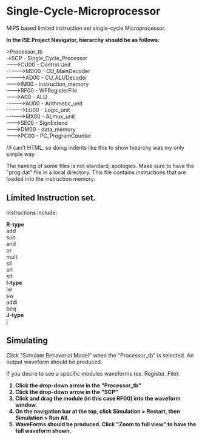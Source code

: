 # Single-Cycle-Microprocessor
MIPS based limited instruction set single-cycle Microprocessor.

<b>In the ISE Project Navigator, hierarchy should be as follows:</b>
 <p>
>Processor_tb <br/>
->SCP - Single_Cycle_Processor <br/>
--->CU00 - Control Unit <br/>
----->MD00 - CU_MainDecoder <br/>
----->AD00 - CU_ALUDecoder <br/>
--->IM00 - instruction_memory <br/>
--->RF00 - WFRegisterFile <br/>
--->A00 -  ALU <br/>
----->AU00 - Arithmetic_unit <br/>
----->LU00 - Logic_unit <br/>
----->MX00 - ALmux_unit <br/>
--->SE00 - SignExtend <br/>
--->DM00 - data_memory <br/>
--->PC00 - PC_ProgramCounter <br/>
  
  //I can't HTML, so doing indents like this to show hiearchy was my only simple way.
</p>    
The naming of some files is not standard, apologies.
Make sure to have the "prog.dat" file in a local directory.
This file contains instructions that are loaded into the instruction memory.

Limited Instruction set.
------------------------------
Instructions include: <br/>

<b>  R-type </b> <br/>
      add <br/>
      sub<br/>
      and<br/>
      or<br/>
      mult <br/>
      sll<br/>
      srl<br/>
      slt<br/>
 <b> I-type </b><br/>
      lw<br/>
      sw<br/>
      addi<br/>
      beq<br/>
 <b> J-type </b> <br/>
      j<br/>

Simulating
-----------------
Click "Simulate Behavorial Model" when the "Processor_tb" is selected.
An output waveform should be produced.

If you desire to see a specific modules waveforms (ex. Register_File):
<b>
  1. Click the drop-down arrow in the "Processor_tb"
  2. Click the drop-down arrow in the "SCP"
  3. Click and drag the module (in this case RF00) into the waveform window.
  4. On the navigation bar at the top, click Simulation > Restart, then Simulation > Run All.
  5. WaveForms should be produced. Click "Zoom to full view" to have the full waveform shown.
</b>
  

